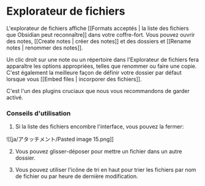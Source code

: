 # Explorateur de fichiers
L'explorateur de fichiers affiche [[Formats acceptés | la liste des fichiers que Obsidian peut reconnaître]] dans votre coffre-fort. Vous pouvez ouvrir des notes, [[Create notes | créer des notes]] et des dossiers et [[Rename notes | renommer des notes]].

Un clic droit sur une note ou un répertoire dans l'Explorateur de fichiers fera apparaître les options appropriées, telles que renommer ou faire une copie. C'est également la meilleure façon de définir votre dossier par défaut lorsque vous [[Embed files | incorporer des fichiers]].

C'est l'un des plugins cruciaux que nous vous recommandons de garder activé.

### Conseils d'utilisation

1. Si la liste des fichiers encombre l'interface, vous pouvez la fermer:

![[ja/アタッチメント/Pasted image 15.png]]

2. Vous pouvez glisser-déposer pour mettre un fichier dans un autre dossier.

3. Vous pouvez utiliser l'icône de tri en haut pour trier les fichiers par nom de fichier ou par heure de dernière modification.